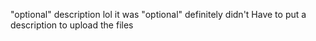 "optional" description lol
it was "optional"
definitely didn't Have to put a description to upload the files
